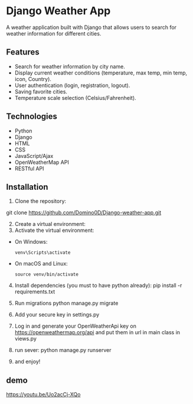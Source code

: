 # Django Weather App

A weather application built with Django that allows users to search for weather information for different cities.

## Features

- Search for weather information by city name.
- Display current weather conditions (temperature, max temp, min temp, icon, Country).
- User authentication (login, registration, logout).
- Saving favorite cities.
- Temperature scale selection (Celsius/Fahrenheit).

## Technologies

- Python
- Django
- HTML
- CSS
- JavaScript/Ajax
- OpenWeatherMap API
- RESTful API

## Installation

1. Clone the repository:
   
git clone https://github.com/Domino0D/Django-weather-app.git

2. Create a virtual environment:
3. Activate the virtual environment:
- On Windows:
  ```
  venv\Scripts\activate
  ```
- On macOS and Linux:
  ```
  source venv/bin/activate
  ```
4. Install dependencies (you must to have python already):
pip install -r requirements.txt

5. Run migrations
   python manage.py migrate

6. Add your secure key in settings.py
   
8. Log in and generate your OpenWeatherApi key on https://openweathermap.org/api and put them in url in main class in views.py
   
10. run sever:
 python manage.py runserver

11. and enjoy!

## demo
https://youtu.be/Uo2acCj-XQo



